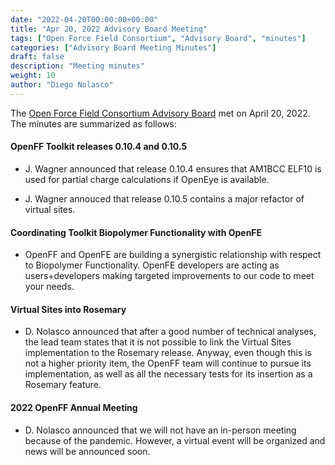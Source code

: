```yaml
---
date: "2022-04-20T00:00:00+00:00"
title: "Apr 20, 2022 Advisory Board Meeting"
tags: ["Open Force Field Consortium", "Advisory Board", "minutes"]
categories: ["Advisory Board Meeting Minutes"]
draft: false
description: "Meeting minutes"
weight: 10
author: "Diego Nolasco"
---
```


The [Open Force Field Consortium Advisory Board](https://openforcefield.org/about/organization/#open-force-field-consortium) met on April 20, 2022.
The minutes are summarized as follows:

#### OpenFF Toolkit releases 0.10.4 and 0.10.5

* J. Wagner announced that release 0.10.4 ensures that AM1BCC ELF10 is used for partial charge calculations if OpenEye is available.

* J. Wagner annouced that release 0.10.5 contains a major refactor of virtual sites.

#### Coordinating Toolkit Biopolymer Functionality with OpenFE

* OpenFF and OpenFE are building a synergistic relationship with respect to Biopolymer Functionality. OpenFE developers are acting as users+developers making targeted improvements to our code to meet your needs.

#### Virtual Sites into Rosemary

* D. Nolasco announced that after a good number of technical analyses, the lead team states that it is not possible to link the Virtual Sites implementation to the Rosemary release. Anyway, even though this is not a higher priority item, the OpenFF team will continue to pursue its implementation, as well as all the necessary tests for its insertion as a Rosemary feature.

#### 2022 OpenFF Annual Meeting

* D. Nolasco announced that we will not have an in-person meeting because of the pandemic. However, a virtual event will be organized and news will be announced soon.

